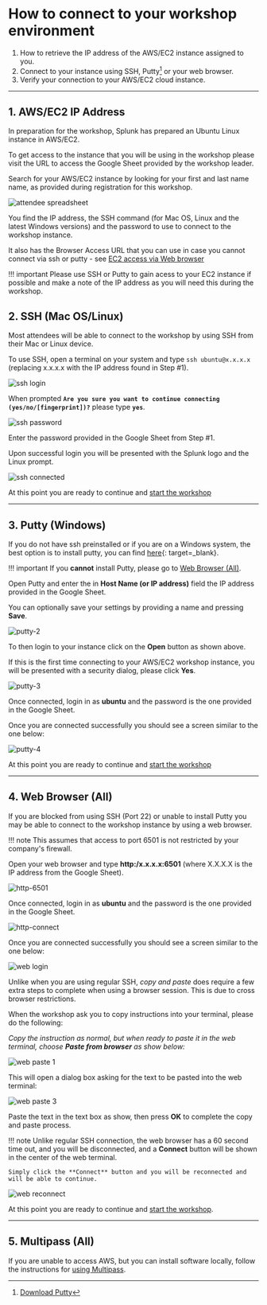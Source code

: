 # How to connect to your workshop environment

1. How to retrieve the IP address of the AWS/EC2 instance assigned to you.
2. Connect to your instance using SSH, Putty[^1] or your web browser.
3. Verify your connection to your AWS/EC2 cloud instance.

---

## 1. AWS/EC2 IP Address

In preparation for the workshop, Splunk has prepared an Ubuntu Linux instance in AWS/EC2.

To get access to the instance that you will be using in the workshop please visit the URL to access the Google Sheet provided by the workshop leader.

Search for your AWS/EC2 instance by looking for your first  and last name name, as provided during registration for this workshop.

![attendee spreadsheet](../images/intro/spreadsheet-info.png)

You find the IP address, the SSH command (for Mac OS, Linux and the latest Windows versions) and the password to use to connect to the workshop instance.

It also has the Browser Access URL that you can use in case you cannot connect via ssh or putty - see [EC2 access via Web browser](../connect-info/#web-browser-all)

!!! important
    Please use SSH or Putty  to gain acess to your EC2 instance if possible and
    make a note of the IP address as you will need this during the workshop.

## 2. SSH (Mac OS/Linux)

Most attendees will be able to connect to the workshop by using SSH from their Mac or Linux device.

To use SSH, open a terminal on your system and type `ssh ubuntu@x.x.x.x` (replacing x.x.x.x with the IP address found in Step #1).

![ssh login](../images/intro/ssh-1.png)

When prompted **`Are you sure you want to continue connecting (yes/no/[fingerprint])?`** please type **`yes`**.

![ssh password](../images/intro/ssh-2.png)

Enter the password provided in the Google Sheet from Step #1.

Upon successful login you will be presented with the Splunk logo and the Linux prompt.

![ssh connected](../images/intro/ssh-3.png)

At this point you are ready to continue and [start the workshop](../../otel/k3s/)

---

## 3. Putty (Windows)

If you do not have ssh preinstalled or if you are on a Windows system,  the best option is to install putty, you can find [here](https://www.putty.org/){: target=_blank}.

!!! important
    If you **cannot** install Putty, please go to [Web Browser (All)](../connect-info/#web-browser-all).

Open Putty and enter the in **Host Name (or IP address)** field the IP address provided in the Google Sheet.

You can optionally save your settings by providing a name and pressing **Save**.

![putty-2](../images/intro/putty-settings.png)

To then login to your instance click on the **Open** button as shown above.

If this is the first time connecting to your AWS/EC2 workshop instance, you will be presented with a security dialog, please click **Yes**.

![putty-3](../images/intro/putty-security.png)

Once connected, login in as **ubuntu** and the password is the one provided in the Google Sheet.

Once you are connected successfully you should see a screen similar to the one below:

![putty-4](../images/intro/putty-loggedin.png)

At this point you are ready to continue and [start the workshop](../../otel/k3s/)

---

## 4. Web Browser (All)

If you are blocked from using SSH (Port 22) or unable to install Putty you may be able to connect to the workshop instance by using a web browser.

!!! note
    This assumes that access to port 6501 is not restricted by your company's firewall.

Open your web browser and type **http:/x.x.x.x:6501** (where X.X.X.X is the IP address from the Google Sheet).

![http-6501](../images/intro/shellinabox-url.png)

Once connected, login in as **ubuntu** and the password is the one provided in the Google Sheet.

![http-connect](../images/intro/shellinabox-connect.png)

Once you are connected successfully you should see a screen similar to the one below:

![web login](../images/intro/shellinabox-login.png)

Unlike when you are using regular SSH, *copy and paste* does require a few extra steps to complete when using a browser session. This is due to cross browser restrictions.

When the workshop ask you to copy instructions into your terminal, please do the following:

*Copy the instruction as normal, but when ready to paste it in the web terminal, choose **Paste from browser** as show below:*

![web paste 1](../images/intro/shellinabox-paste-browser.png)

This will open a dialog box asking for the text to be pasted into the web terminal:

![web paste 3](../images/intro/shellinabox-example-1.png)

Paste the text in the text box as show, then press **OK** to complete the copy and paste process.

!!! note
    Unlike regular SSH connection, the web browser has a 60 second time out, and you will be disconnected, and a **Connect** button will be shown in the center of the web terminal.

    Simply click the **Connect** button and you will be reconnected and will be able to continue.

 ![web reconnect](../images/intro/shellinabox-reconnect.png)

At this point you are ready to continue and [start the workshop](../../otel/k3s/).

---

## 5. Multipass (All)

If you are unable to access AWS, but you can install software locally, follow the instructions for [using Multipass](../../otel/multipass).

[^1]: [Download Putty](https://www.chiark.greenend.org.uk/~sgtatham/putty/)
